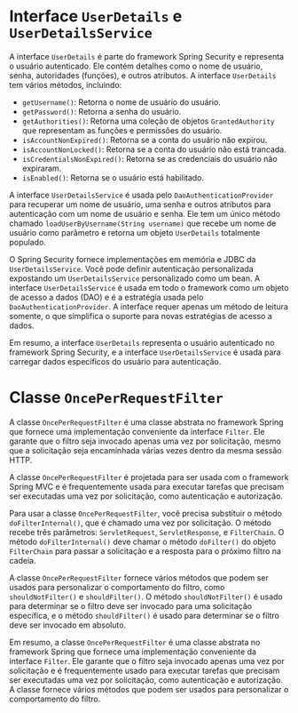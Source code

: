# Interface `UserDetails` e `UserDetailsService`

A interface `UserDetails` é parte do framework Spring Security e representa o usuário autenticado. Ele contém detalhes como o nome de usuário, senha, autoridades (funções), e outros atributos. A interface `UserDetails` tem vários métodos, incluindo:

* `getUsername()`: Retorna o nome de usuário do usuário.
* `getPassword()`: Retorna a senha do usuário.
* `getAuthorities()`: Retorna uma coleção de objetos `GrantedAuthority` que representam as funções e permissões do usuário.
* `isAccountNonExpired()`: Retorna se a conta do usuário não expirou.
* `isAccountNonLocked()`: Retorna se a conta do usuário não está trancada.
* `isCredentialsNonExpired()`: Retorna se as credenciais do usuário não expiraram.
* `isEnabled()`: Retorna se o usuário está habilitado.

A interface `UserDetailsService` é usada pelo `DaoAuthenticationProvider` para recuperar um nome de usuário, uma senha e outros atributos para autenticação com um nome de usuário e senha. Ele tem um único método chamado `loadUserByUsername(String username)` que recebe um nome de usuário como parâmetro e retorna um objeto `UserDetails` totalmente populado.

O Spring Security fornece implementações em memória e JDBC da `UserDetailsService`. Você pode definir autenticação personalizada expostando um `UserDetailsService` personalizado como um bean. A interface `UserDetailsService` é usada em todo o framework como um objeto de acesso a dados (DAO) e é a estratégia usada pelo `DaoAuthenticationProvider`. A interface requer apenas um método de leitura somente, o que simplifica o suporte para novas estratégias de acesso a dados.

Em resumo, a interface `UserDetails` representa o usuário autenticado no framework Spring Security, e a interface `UserDetailsService` é usada para carregar dados específicos do usuário para autenticação.


# Classe `OncePerRequestFilter`

A classe `OncePerRequestFilter` é uma classe abstrata no framework Spring que fornece uma implementação conveniente da interface `Filter`. Ele garante que o filtro seja invocado apenas uma vez por solicitação, mesmo que a solicitação seja encaminhada várias vezes dentro da mesma sessão HTTP.

A classe `OncePerRequestFilter` é projetada para ser usada com o framework Spring MVC e é frequentemente usada para executar tarefas que precisam ser executadas uma vez por solicitação, como autenticação e autorização.

Para usar a classe `OncePerRequestFilter`, você precisa substituir o método `doFilterInternal()`, que é chamado uma vez por solicitação. O método recebe três parâmetros: `ServletRequest`, `ServletResponse`, e `FilterChain`. O método `doFilterInternal()` deve chamar o método `doFilter()` do objeto `FilterChain` para passar a solicitação e a resposta para o próximo filtro na cadeia.

A classe `OncePerRequestFilter` fornece vários métodos que podem ser usados para personalizar o comportamento do filtro, como `shouldNotFilter()` e `shouldFilter()`. O método `shouldNotFilter()` é usado para determinar se o filtro deve ser invocado para uma solicitação específica, e o método `shouldFilter()` é usado para determinar se o filtro deve ser invocado em absoluto.

Em resumo, a classe `OncePerRequestFilter` é uma classe abstrata no framework Spring que fornece uma implementação conveniente da interface `Filter`. Ele garante que o filtro seja invocado apenas uma vez por solicitação e é frequentemente usado para executar tarefas que precisam ser executadas uma vez por solicitação, como autenticação e autorização. A classe fornece vários métodos que podem ser usados para personalizar o comportamento do filtro.